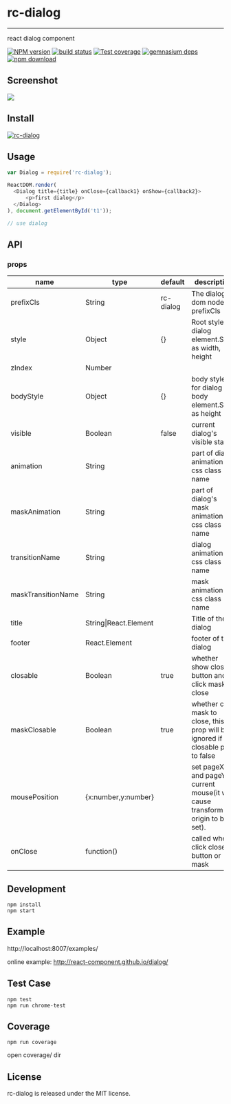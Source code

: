 # rc-dialog
---

react dialog component

[![NPM version][npm-image]][npm-url]
[![build status][travis-image]][travis-url]
[![Test coverage][coveralls-image]][coveralls-url]
[![gemnasium deps][gemnasium-image]][gemnasium-url]
[![npm download][download-image]][download-url]

[npm-image]: http://img.shields.io/npm/v/rc-dialog.svg?style=flat-square
[npm-url]: http://npmjs.org/package/rc-dialog
[travis-image]: https://img.shields.io/travis/react-component/dialog.svg?style=flat-square
[travis-url]: https://travis-ci.org/react-component/dialog
[coveralls-image]: https://img.shields.io/coveralls/react-component/dialog.svg?style=flat-square
[coveralls-url]: https://coveralls.io/r/react-component/dialog?branch=master
[gemnasium-image]: http://img.shields.io/gemnasium/react-component/dialog.svg?style=flat-square
[gemnasium-url]: https://gemnasium.com/react-component/dialog
[node-image]: https://img.shields.io/badge/node.js-%3E=_0.10-green.svg?style=flat-square
[node-url]: http://nodejs.org/download/
[download-image]: https://img.shields.io/npm/dm/rc-dialog.svg?style=flat-square
[download-url]: https://npmjs.org/package/rc-dialog

## Screenshot

<img src="http://gtms04.alicdn.com/tps/i4/TB1dp5lHXXXXXbmXpXXyVug.FXX-664-480.png" />

## Install

[![rc-dialog](https://nodei.co/npm/rc-dialog.png)](https://npmjs.org/package/rc-dialog)

## Usage

```js
var Dialog = require('rc-dialog');

ReactDOM.render(
  <Dialog title={title} onClose={callback1} onShow={callback2}>
      <p>first dialog</p>
  </Dialog>
), document.getElementById('t1'));

// use dialog
```

## API 

### props


<table class="table table-bordered table-striped">
    <thead>
    <tr>
        <th style="width: 100px;">name</th>
        <th style="width: 50px;">type</th>
        <th>default</th>
        <th>description</th>
    </tr>
    </thead>
    <tbody>
      <tr>
          <td>prefixCls</td>
          <td>String</td>
          <td>rc-dialog</td>
          <td>The dialog dom node's prefixCls</td>
      </tr>
      <tr>
          <td>style</td>
          <td>Object</td>
          <td>{}</td>
          <td>Root style for dialog element.Such as width, height</td>
      </tr>
      <tr>
          <td>zIndex</td>
          <td>Number</td>
          <td></td>
          <td></td>
      </tr>
      <tr>
          <td>bodyStyle</td>
          <td>Object</td>
          <td>{}</td>
          <td>body style for dialog body element.Such as height</td>
      </tr>
      <tr>
          <td>visible</td>
          <td>Boolean</td>
          <td>false</td>
          <td>current dialog's visible status</td>
      </tr>
      <tr>
          <td>animation</td>
          <td>String</td>
          <td></td>
          <td>part of dialog animation css class name</td>
      </tr>
      <tr>
          <td>maskAnimation</td>
          <td>String</td>
          <td></td>
          <td>part of dialog's mask animation css class name</td>
      </tr>
      <tr>
          <td>transitionName</td>
          <td>String</td>
          <td></td>
          <td>dialog animation css class name</td>
      </tr>
      <tr>
          <td>maskTransitionName</td>
          <td>String</td>
          <td></td>
          <td>mask animation css class name</td>
      </tr>
      <tr>
          <td>title</td>
          <td>String|React.Element</td>
          <td></td>
          <td>Title of the dialog</td>
      </tr>
      <tr>
          <td>footer</td>
          <td>React.Element</td>
          <td></td>
          <td>footer of the dialog</td>
      </tr>
      <tr>
          <td>closable</td>
          <td>Boolean</td>
          <td>true</td>
          <td>whether show close button and click mask to close</td>
      </tr>
      <tr>
          <td>maskClosable</td>
          <td>Boolean</td>
          <td>true</td>
          <td>whether click mask to close, this prop will be ignored if set closable prop to false</td>
      </tr>
      <tr>
          <td>mousePosition</td>
          <td>{x:number,y:number}</td>
          <td></td>
          <td>set pageX and pageY of current mouse(it will cause transform origin to be set).</td>
      </tr>
      <tr>
          <td>onClose</td>
          <td>function()</td>
          <td></td>
          <td>called when click close button or mask</td>
      </tr>
    </tbody>
</table>


## Development

```
npm install
npm start
```

## Example

http://localhost:8007/examples/

online example: http://react-component.github.io/dialog/

## Test Case

```
npm test
npm run chrome-test
```

## Coverage

```
npm run coverage
```

open coverage/ dir

## License

rc-dialog is released under the MIT license.
